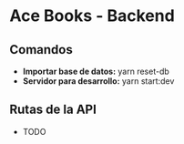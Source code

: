# Ace Books - Backend

## Comandos

- **Importar base de datos:** yarn reset-db
- **Servidor para desarrollo:** yarn start:dev

## Rutas de la API

- TODO
